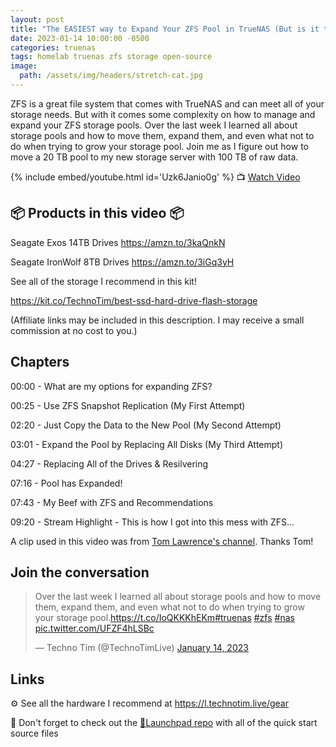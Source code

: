 ```yaml
---
layout: post
title: "The EASIEST way to Expand Your ZFS Pool in TrueNAS (But is it the Best?)"
date: 2023-01-14 10:00:00 -0500
categories: truenas
tags: homelab truenas zfs storage open-source
image:
  path: /assets/img/headers/stretch-cat.jpg
---
```


ZFS is a great file system that comes with TrueNAS and can meet all of your storage needs.  But with it comes some complexity on how to manage and expand your ZFS storage pools.  Over the last week I learned all about storage pools and how to move them, expand them, and even what not to do when trying to grow your storage pool.  Join me as I figure out how to move a 20 TB pool to my new storage server with 100 TB of raw data.

{% include embed/youtube.html id='Uzk6Janio0g' %}
📺 [Watch Video](https://www.youtube.com/watch?v=Uzk6Janio0g)

## 📦 Products in this video 📦

Seagate Exos 14TB Drives <https://amzn.to/3kaQnkN>

Seagate IronWolf 8TB Drives <https://amzn.to/3iGq3yH>

See all of the storage I recommend in this kit!

<https://kit.co/TechnoTim/best-ssd-hard-drive-flash-storage>

(Affiliate links may be included in this description. I may receive a small commission at no cost to you.)

## Chapters

00:00 - What are my options for expanding ZFS?

00:25 - Use ZFS Snapshot Replication (My First Attempt)

02:20 - Just Copy the Data to the New Pool (My Second Attempt)

03:01 - Expand the Pool by Replacing All Disks (My Third Attempt)

04:27 - Replacing All of the Drives & Resilvering

07:16 - Pool has Expanded!

07:43 - My Beef with ZFS and Recommendations

09:20 - Stream Highlight - This is how I got into this mess with ZFS...

A clip used in this video was from [Tom Lawrence's channel](https://www.youtube.com/@LAWRENCESYSTEMS). Thanks Tom!

## Join the conversation

<blockquote class="twitter-tweet" data-dnt="true" data-theme="dark"><p lang="en" dir="ltr">Over the last week I learned all about storage pools and how to move them, expand them, and even what not to do when trying to grow your storage pool.<a href="https://t.co/IoQKKKhEKm">https://t.co/IoQKKKhEKm</a><a href="https://twitter.com/hashtag/truenas?src=hash&amp;ref_src=twsrc%5Etfw">#truenas</a> <a href="https://twitter.com/hashtag/zfs?src=hash&amp;ref_src=twsrc%5Etfw">#zfs</a> <a href="https://twitter.com/hashtag/nas?src=hash&amp;ref_src=twsrc%5Etfw">#nas</a> <a href="https://t.co/UFZF4hLSBc">pic.twitter.com/UFZF4hLSBc</a></p>&mdash; Techno Tim (@TechnoTimLive) <a href="https://twitter.com/TechnoTimLive/status/1614299061237981187?ref_src=twsrc%5Etfw">January 14, 2023</a></blockquote> <script async src="https://platform.twitter.com/widgets.js" charset="utf-8"></script>

## Links

⚙️ See all the hardware I recommend at <https://l.technotim.live/gear>

🚀 Don't forget to check out the [🚀Launchpad repo](https://l.technotim.live/quick-start) with all of the quick start source files
